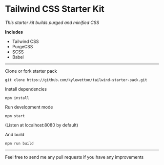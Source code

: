 # Tailwind CSS Starter Kit

_This starter kit builds purged and minified CSS_

**Includes**

- Tailwind CSS
- PurgeCSS
- SCSS
- Babel

---

Clone or fork starter pack

`git clone https://github.com/kylewetton/tailwind-starter-pack.git`

Install dependencies

`npm install`

Run development mode

`npm start`

(Listen at localhost:8080 by default)

And build

`npm run build`

---

Feel free to send me any pull requests if you have any improvements
